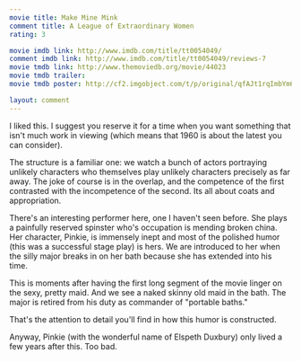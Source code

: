 ```yaml
---
movie title: Make Mine Mink
comment title: A League of Extraordinary Women
rating: 3

movie imdb link: http://www.imdb.com/title/tt0054049/
comment imdb link: http://www.imdb.com/title/tt0054049/reviews-7
movie tmdb link: http://www.themoviedb.org/movie/44023
movie tmdb trailer: 
movie tmdb poster: http://cf2.imgobject.com/t/p/original/qfAJt1rqImbYm6CF68jlpa1TdgU.jpg

layout: comment
---
```


I liked this. I suggest you reserve it for a time when you want something that isn't much work in viewing (which means that 1960 is about the latest you can consider).

The structure is a familiar one: we watch a bunch of actors portraying unlikely characters who themselves play unlikely characters precisely as far away. The joke of course is in the overlap, and the competence of the first contrasted with the incompetence of the second. Its all about coats and appropriation.

There's an interesting performer here, one I haven't seen before. She plays a painfully reserved spinster who's occupation is mending broken china. Her character, Pinkie, is immensely inept and most of the polished humor (this was a successful stage play) is hers. We are introduced to her when the silly major breaks in on her bath because she has extended into his time. 

This is moments after having the first long segment of the movie linger on the sexy, pretty maid. And we see a naked skinny old maid in the bath. The major is retired from his duty as commander of "portable baths."

That's the attention to detail you'll find in how this humor is constructed.

Anyway, Pinkie (with the wonderful name of Elspeth Duxbury) only lived a few years after this. Too bad.